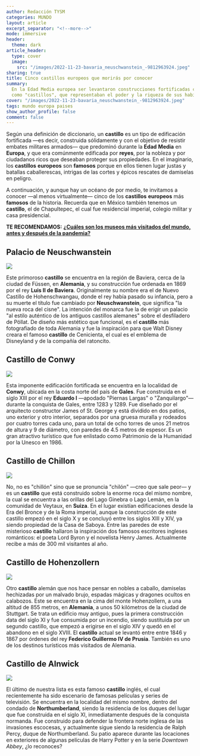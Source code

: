 ```yaml
---
author: Redacción TYSM
categories: MUNDO
layout: article
excerpt_separator: "<!--more-->"
mode: immersive
header:
  theme: dark
article_header:
  type: cover
  image:
    src: "/images/2022-11-23-bavaria_neuschwanstein_-9812963924.jpeg"
sharing: true
title: Cinco castillos europeos que morirás por conocer
summary:
  En la Edad Media europea ser levantaron construcciones fortificadas conocidas
  como "castillos", que representaban el poder y la riqueza de sus habitantes.
cover: "/images/2022-11-23-bavaria_neuschwanstein_-9812963924.jpeg"
tags: mundo europa paises
show_author_profile: false
comment: false
---
```


Según una definición de diccionario, un **castillo** es un tipo de edificación fortificada —es decir, construida sólidamente y con el objetivo de resistir embates militares armados— que predominó durante la **Edad** **Media** en **Europa**, y que era comúnmente edificada por **reyes**, por la nobleza y por ciudadanos ricos que deseaban proteger sus propiedades. En el imaginario, los **castillos** **europeos** son **famosos** porque en ellos tienen lugar justas y batallas caballerescas, intrigas de las cortes y épicos rescates de damiselas en peligro.

A continuación, y aunque hay un océano de por medio, te invitamos a conocer —al menos virtualmente— cinco de los **castillos** **europeos** más **famosos** de la historia. Recuerda que en México también tenemos un **castillo**, el de Chapultepec, el cual fue residencial imperial, colegio militar y casa presidencial.

**TE RECOMENDAMOS:** [**¿Cuáles son los museos más visitados del mundo, antes y después de la pandemia?**](https://blog.tonoysumariachi.com/mundo/2022/06/09/los-museos-mas-visitados-del-mundo-cuales-son.html)

## Palacio de Neuschwanstein

![](https://upload.wikimedia.org/wikipedia/commons/thumb/f/f8/Schloss_Neuschwanstein_2013.jpg/1024px-Schloss_Neuschwanstein_2013.jpg)

Este primoroso **castillo** se encuentra en la región de Baviera, cerca de la ciudad de Füssen, en **Alemania**, y su construcción fue ordenada en 1869 por el rey **Luis II de Baviera**. Originalmente su nombre era el de Nuevo Castillo de Hohenschwangau, donde el rey había pasado su infancia, pero a su muerte el título fue cambiado por **Neuschwanstein**, que significa "la nueva roca del cisne". La intención del monarca fue la de erigir un palacio "al estilo auténtico de los antiguos castillos alemanes" sobre el desfiladero de Pöllat. De diseño más estético que funcional, es el **castillo** más fotografiado de toda Alemania y fue la inspiración para que Walt Disney creara el famoso **castillo** de Cenicienta, el cual es el emblema de Disneyland y de la compañía del ratoncito.

## Castillo de Conwy

![](https://upload.wikimedia.org/wikipedia/commons/thumb/d/d3/Conwy_Castle_12.jpg/1024px-Conwy_Castle_12.jpg)

Esta imponente edificación fortificada se encuentra en la localidad de **Conwy**, ubicada en la costa norte del país de **Gales**. Fue construida en el siglo XIII por el rey **Eduardo I** —apodado "Piernas Largas" o "Zanquilargo"— durante la conquista de Gales, entre 1283 y 1289. Fue diseñado por el arquitecto constructor James of St. George y está dividido en dos patios, uno exterior y otro interior, separados por una gruesa muralla y rodeados por cuatro torres cada uno, para un total de ocho torres de unos 21 metros de altura y 9 de diámetro, con paredes de 4.5 metros de espesor. Es un gran atractivo turístico que fue enlistado como Patrimonio de la Humanidad por la Unesco en 1986.

## Castillo de Chillon

![](https://upload.wikimedia.org/wikipedia/commons/thumb/4/48/001_Chateau_de_Chillon_and_Dents_du_Midi_Photo_by_Giles_Laurent.jpg/1024px-001_Chateau_de_Chillon_and_Dents_du_Midi_Photo_by_Giles_Laurent.jpg)

No, no es "chillón" sino que se pronuncia "chilón" —creo que sale peor— y es un **castillo** que está construido sobre la enorme roca del mismo nombre, la cual se encuentra a las orillas del Lago Ginebra o Lago Lemán, en la comunidad de Veytaux, en **Suiza**. En el lugar existían edificaciones desde la Era del Bronce y de la Roma imperial, aunque la construcción de este castillo empezó en el siglo X y se concluyó entre los siglos XIII y XIV, ya siendo propiedad de la Casa de Saboya. Entre las paredes de este misterioso **castillo** hallaron la inspiración dos famosos escritores ingleses románticos: el poeta Lord Byron y el novelista Henry James. Actualmente recibe a más de 300 mil visitantes al año.

## Castillo de Hohenzollern

![](https://upload.wikimedia.org/wikipedia/commons/thumb/6/68/Burg_Hohenzollern_%281._Burg%2C_1000-1267_%5E_3._Burg_1850-1867%29_-_panoramio_%287%29.jpg/1024px-Burg_Hohenzollern_%281._Burg%2C_1000-1267_%5E_3._Burg_1850-1867%29_-_panoramio_%287%29.jpg)

Otro **castillo** alemán que nos hace pensar en nobles a caballo, damiselas hechizadas por un malvado brujo, espadas mágicas y dragones ocultos en calabozos. Este se encuentra en la cima del monte Hohenzollern, a una altitud de 855 metros, en **Alemania**, a unos 50 kilómetros de la ciudad de Stuttgart. Se trata un edificio muy antiguo, pues la primera construcción data del siglo XI y fue consumida por un incendio, siendo sustituida por un segundo castillo, que empezó a erigirse en el siglo XIV y quedó en el abandono en el siglo XVIII. El **castillo** actual se levantó entre entre 1846 y 1867 por órdenes del rey **Federico Guillermo IV de Prusia**. También es uno de los destinos turísticos más visitados de Alemania.

## Castillo de Alnwick

![](https://upload.wikimedia.org/wikipedia/commons/4/4b/Alnwick_Castle_02.jpg)

El último de nuestra lista es esta famoso **castillo** inglés, el cual recientemente ha sido escenario de famosas películas y series de televisión. Se encuentra en la localidad del mismo nombre, dentro del condado de **Northumberland**, siendo la residencia de los duques del lugar que fue construida en el siglo XI, inmediatamente después de la conquista normanda. Fue construido para defender la frontera norte inglesa de las invasiones escocesas, y actualmente sigue siendo la residencia de Ralph Percy, duque de Northumberland. Su patio aparece durante las locaciones en exteriores de algunas películas de Harry Potter y en la serie _Downtown Abbey_, ¿lo reconoces?

